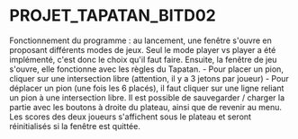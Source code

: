 # PROJET_TAPATAN_BITD02
Fonctionnement du programme :
    au lancement, une fenêtre s'ouvre en proposant différents modes de jeux. Seul le mode player vs player a été implémenté, c'est donc le choix qu'il faut faire.
    Ensuite, la fenêtre de jeu s'ouvre, elle fonctionne avec  les règles du Tapatan.
        - Pour placer un pion, cliquer sur une intersection libre (attention, il y a 3 jetons par joueur)
        - Pour déplacer un pion (une fois les 6 placés), il faut cliquer sur une ligne reliant un pion à une intersection libre.
    Il est possible de sauvegarder / charger la partie avec les boutons à droite du plateau, ainsi que de revenir au menu.
    Les scores des deux joueurs s'affichent sous le plateau et seront réinitialisés si la fenêtre est quittée.